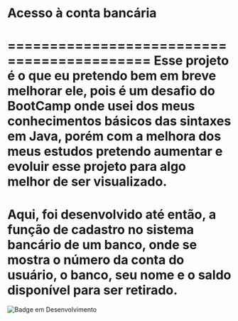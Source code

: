 ## <h1> Acesso à conta bancária <h1>
===========================================
Esse projeto é o que eu pretendo bem em breve melhorar ele, pois é um desafio do BootCamp onde usei dos meus conhecimentos básicos das sintaxes em Java, porém com a melhora dos meus estudos pretendo aumentar e evoluir esse projeto para algo melhor de ser visualizado.
===========================================
Aqui, foi desenvolvido até então, a função de cadastro no sistema bancário de um banco, onde se mostra o número da conta do usuário, o banco, seu nome e o saldo disponível para ser retirado.
===========================================
![Badge em Desenvolvimento](http://img.shields.io/static/v1?label=STATUS&message=EM%20DESENVOLVIMENTO&color=GREEN&style=for-the-badge)
